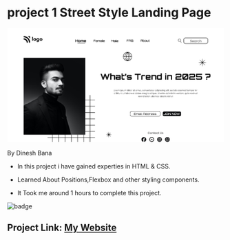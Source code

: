 # project 1 Street Style Landing Page

![Image](thumbnail.png)

By Dinesh Bana

- In this project i have gained experties in HTML & CSS.

- Learned About Positions,Flexbox and other styling components.

- It Took me around 1 hours to complete this project.

![badge](https://img.shields.io/badge/Street%20Style%20Landing%20Page-HTML%20%26%20CSS-blue)

## Project Link: [My Website](https://street-style-landing-webpage.netlify.app/)
